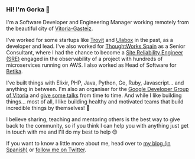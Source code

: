 ### Hi! I'm Gorka 👋

I'm a Software Developer and Engineering Manager working remotely from the beautiful city of [Vitoria-Gasteiz](https://www.vitoria-gasteiz.org/we001/was/we001Action.do?idioma=en&accionWe001=ficha&accion=turismo).

I've worked for some startups like [Trovit](https://trovit.com) and [Ulabox](https://ulabox.com) in the past, as a developer and lead. I've also worked for [ThoughtWorks Spain](https://www.thoughtworks.com/locations/spain) as a Senior Consultant, where I had the chance to become a [Site Reliability Engineer (SRE)](https://landing.google.com/sre/) engaged in the observability of a project with hundreds of microservices running on AWS. I also worked as Head of Software for [Betika](https://www.betika.com/).

I've built things with Elixir, PHP, Java, Python, Go, Ruby, Javascript... and anything in between. I'm also an organiser for the [Google Developer Group of Vitoria](https://www.meetup.com/es-ES/GDG-Vitoria/) and [give some talks](https://speakerdeck.com/gorkaio/site-reliability-engineering) from time to time. And while I like building things... most of all, I like building healthy and motivated teams that build incredible things by themselves! 🚀

I believe sharing, teaching and mentoring others is the best way to give back to the community, so if you think I can help you with anything just get in touch with me and I'll do my best to help 😊

If you want to know a little more about me, head over to [my blog (in Spanish)](https://gorka.io) or [follow me on Twitter](https://twitter.com/gorkaio).
